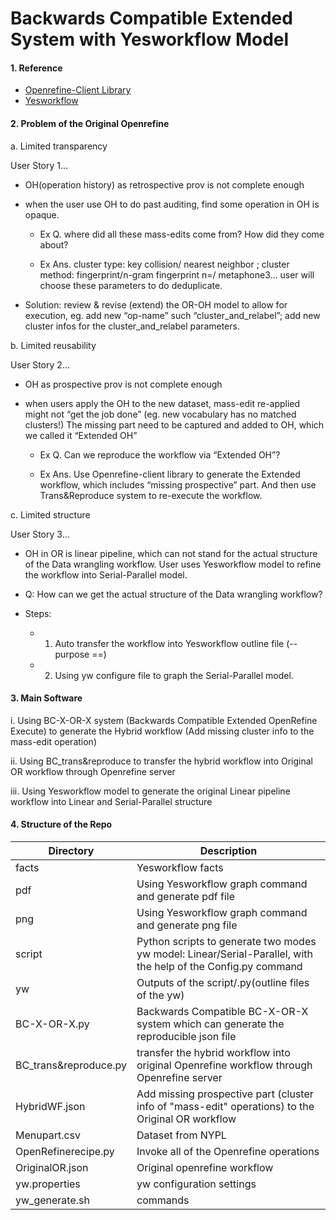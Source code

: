 Backwards Compatible Extended System  with Yesworkflow Model
=====================================

#### 1. Reference
- [Openrefine-Client Library ](https://github.com/opencultureconsulting/openrefine-client)
- [Yesworkflow](https://github.com/yesworkflow-org/yw-prototypes)



#### 2. Problem of the Original Openrefine 

a. Limited transparency

User Story 1...

- OH(operation history) as retrospective prov is not complete enough

- when the user use OH to do past auditing, find some operation in OH is opaque.
    
    - Ex Q. where did all these mass-edits come from? How did they come about? 
    
    - Ex Ans. cluster type: key collision/ nearest neighbor ;  cluster method: fingerprint/n-gram fingerprint n=/ metaphone3…
user will choose these parameters to do deduplicate. 

- Solution: review & revise (extend) the OR-OH model to allow for execution, eg. add new “op-name” such “cluster_and_relabel”; add new cluster infos for the cluster_and_relabel parameters.

b. Limited reusability

User Story 2...

- OH as prospective prov is not complete enough

- when users apply the OH to the new dataset, mass-edit re-applied might not “get the job done” (eg. new vocabulary has no matched clusters!) The missing part need to be captured and added to OH, which we called it “Extended OH”

     - Ex Q. Can we reproduce the workflow via “Extended OH”?
     
     - Ex Ans. Use Openrefine-client library to generate the Extended workflow, which includes “missing prospective” part. And then use Trans&Reproduce system to re-execute the workflow.


c. Limited structure 

User Story 3...

- OH in OR is linear pipeline, which can not stand for the actual structure of the Data wrangling workflow. User uses Yesworkflow model to refine the workflow into Serial-Parallel model. 

- Q: How can we get the actual structure of the Data wrangling workflow?

- Steps:

   - 1. Auto transfer the workflow into Yesworkflow outline file (--purpose ==)

   - 2. Using yw configure file to graph the Serial-Parallel model.


#### 3. Main Software

i. Using BC-X-OR-X system (Backwards Compatible Extended OpenRefine Execute) to generate the Hybrid workflow (Add missing cluster info to the mass-edit operation)

ii. Using BC_trans&reproduce to transfer the hybrid workflow into Original OR workflow through Openrefine server

iii. Using Yesworkflow model to generate the original Linear pipeline workflow into Linear and Serial-Parallel structure



#### 4. Structure of the Repo

Directory            | Description
---------------------|-----------
facts                | Yesworkflow facts
pdf                  | Using Yesworkflow graph command and generate pdf file
png                  | Using Yesworkflow graph command and generate png file
script               | Python scripts to generate two modes yw model: Linear/Serial-Parallel, with the help of the Config.py command
yw                   | Outputs of the script/.py(outline files of the yw)
BC-X-OR-X.py         | Backwards Compatible BC-X-OR-X system which can generate the reproducible json file
BC_trans&reproduce.py| transfer the hybrid workflow into original Openrefine workflow through Openrefine server
HybridWF.json        | Add missing prospective part (cluster info of "mass-edit" operations) to the Original OR workflow
Menupart.csv         | Dataset from NYPL 
OpenRefinerecipe.py  | Invoke all of the Openrefine operations 
OriginalOR.json      | Original openrefine workflow 
yw.properties        | yw configuration settings
yw_generate.sh       | commands
